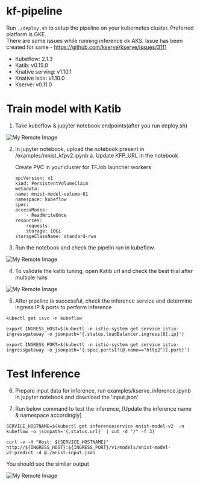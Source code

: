 # kf-pipeline
Run ```./deploy.sh``` to setup the pipeline on your kubernetes cluster. Preferred platform is GKE.</br>
There are some issues while running inference ok AKS. Issue has been created for same - https://github.com/kserve/kserve/issues/3111

- Kubeflow: 2.1.3
- Katib: v0.15.0
- Knative serving: v1.10.1
- Knative istio: v1.10.0  
- Kserve: v0.11.0

# Train model with Katib
1. Take kubeflow & jupyter notebook endpoints(after you run deploy.sh)
   

![My Remote Image](http://letslearnsomething.today/wp-content/uploads/2023/09/Screenshot-2023-09-06-at-19.32.18.png)


2. In jupyter notebook, upload the notebook present in /examples/mnist_kfpv2.ipynb
    a. Update KFP_URL in the notebook

    Create PVC in your cluster for TFJob launcher workers

    ```
    apiVersion: v1
    kind: PersistentVolumeClaim
    metadata:
    name: mnist-model-volume-01
    namespace: kubeflow
    spec:
    accessModes:
        - ReadWriteOnce
    resources:
        requests:
        storage: 10Gi
    storageClassName: standard-rwo
    ```

3. Run the notebook and check the pipelin run in kubeflow.


![My Remote Image](http://letslearnsomething.today/wp-content/uploads/2023/09/Screenshot-2023-09-06-at-13.26.53-2.png)

4. To validate the katib tuning, open Katib url and check the best trial after multiple runs

![My Remote Image](http://letslearnsomething.today/wp-content/uploads/2023/09/Screenshot-2023-09-06-at-19.04.01.png)

5. After pipeline is successful, check the inference service and determine ingress IP & ports to perform inference

```
kubectl get isvc -n kubeflow
```

```
export INGRESS_HOST=$(kubectl -n istio-system get service istio-ingressgateway -o jsonpath='{.status.loadBalancer.ingress[0].ip}')
```

```
export INGRESS_PORT=$(kubectl -n istio-system get service istio-ingressgateway -o jsonpath='{.spec.ports[?(@.name=="http2")].port}')
```

# Test Inference
6. Prepare input data for inference, run examples/kserve_inference.ipynb in jupyter notebook and download the 'input.json'

8. Run below command to test the inference, [Update the inference name & namespace accordingly]

```
SERVICE_HOSTNAME=$(kubectl get inferenceservice mnist-model-v2  -n kubeflow -o jsonpath='{.status.url}' | cut -d "/" -f 3)
```

```
curl -v -H "Host: ${SERVICE_HOSTNAME}" http://${INGRESS_HOST}:${INGRESS_PORT}/v1/models/mnist-model-v2:predict -d @./mnist-input.json
```

You should see the similar output

![My Remote Image](http://letslearnsomething.today/wp-content/uploads/2023/09/Screenshot-2023-09-06-at-19.15.25.png)
